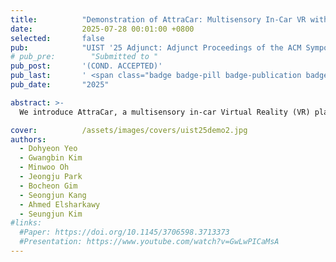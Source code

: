 ```yaml
---
title:          "Demonstration of AttraCar: Multisensory In-Car VR with Thermal, Airflow, and Motion Feedback through Built-In Vehicle Systems"
date:           2025-07-28 00:01:00 +0800
selected:       false
pub:            "UIST '25 Adjunct: Adjunct Proceedings of the ACM Symposium on User Interface Software and Technology"
# pub_pre:        "Submitted to "
pub_post:       '(COND. ACCEPTED)'
pub_last:       ' <span class="badge badge-pill badge-publication badge-success"></span>'
pub_date:       "2025"

abstract: >-
  We introduce AttraCar, a multisensory in-car Virtual Reality (VR) platform that delivers thermal, airflow, and motion feedback using built-in vehicle systems. By controlling the Heating, Ventilation, and Air Conditioning (HVAC) system and the power seat, our platform enables the creation of multisensory, hardware-free in-car VR designed to enhance immersion and mitigate motion sickness. This demonstration allows attendees to experience these effects firsthand, showcasing a practical and scalable approach for future immersive automotive applications.

cover:          /assets/images/covers/uist25demo2.jpg
authors:
  - Dohyeon Yeo
  - Gwangbin Kim
  - Minwoo Oh
  - Jeongju Park
  - Bocheon Gim
  - Seongjun Kang
  - Ahmed Elsharkawy
  - Seungjun Kim
#links:
  #Paper: https://doi.org/10.1145/3706598.3713373
  #Presentation: https://www.youtube.com/watch?v=GwLwPICaMsA
---
```

